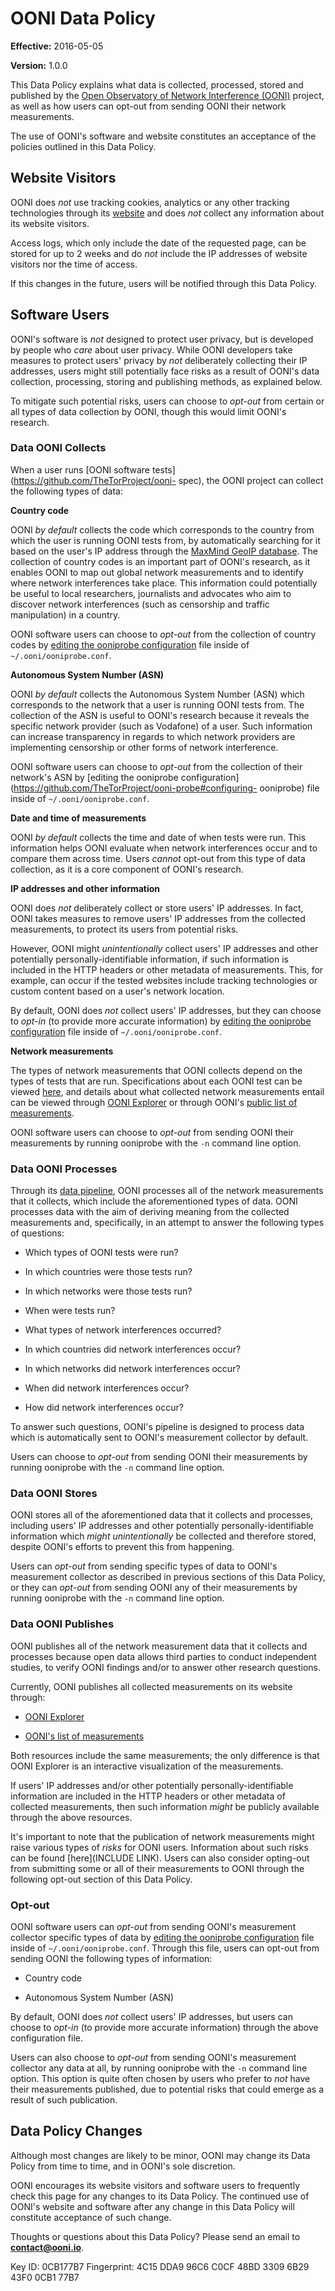 # OONI Data Policy

**Effective:** 2016-05-05

**Version:** 1.0.0

This Data Policy explains what data is collected, processed, stored and
published by the [Open Observatory of Network Interference
(OONI)](https://ooni.torproject.org/) project, as well as how users can opt-out
from sending OONI their network measurements. 

The use of OONI's software and website constitutes an acceptance of the policies
outlined in this Data Policy.

## Website Visitors

OONI does *not* use tracking cookies, analytics or any other tracking
technologies through its [website](https://ooni.torproject.org/) and does *not*
collect any information about its website visitors.

Access logs, which only include the date of the requested page, can be stored
for up to 2 weeks and do *not* include the IP addresses of website visitors nor
the time of access.

If this changes in the future, users will be notified through this Data Policy.

## Software Users

OONI's software is *not* designed to protect user privacy, but is developed by
people who *care* about user privacy. While OONI developers take measures to
protect users' privacy by *not* deliberately collecting their IP addresses,
users might still potentially face risks as a result of OONI's data collection,
processing, storing and publishing methods, as explained below.

To mitigate such potential risks, users can choose to *opt-out* from certain or
all types of data collection by OONI, though this would limit OONI's research.

### Data OONI Collects

When a user runs [OONI software tests](https://github.com/TheTorProject/ooni-
spec), the OONI project can collect the following types of data:

**Country code**

OONI *by default* collects the code which corresponds to the country from which
the user is running OONI tests from, by automatically searching for it based on
the user's IP address through the [MaxMind GeoIP 
database](https://www.maxmind.com/en/home). The collection of country codes is
an important part of OONI's research, as it enables OONI to map out global
network measurements and to identify where network interferences take place.
This information could potentially be useful to local researchers, journalists
and advocates who aim to discover network interferences (such as censorship and
traffic manipulation) in a country.

OONI software users can choose to *opt-out* from the collection of country codes
by [editing the ooniprobe 
 configuration](https://github.com/TheTorProject/ooni-probe#configuring-ooniprobe)
 file inside of `~/.ooni/ooniprobe.conf`.

**Autonomous System Number (ASN)**

OONI *by default* collects the Autonomous System Number (ASN) which corresponds
to the network that a user is running OONI tests from. The collection of the ASN
is useful to OONI's research because it reveals the specific network provider
(such as Vodafone) of a user. Such information can increase transparency in
regards to which network providers are implementing censorship or other forms of
network interference.

OONI software users can choose to *opt-out* from the collection of their
network's ASN by [editing the ooniprobe 
configuration](https://github.com/TheTorProject/ooni-probe#configuring-
ooniprobe) file inside of  `~/.ooni/ooniprobe.conf`.

**Date and time of measurements**

OONI *by default* collects the time and date of when tests were run. This
information helps OONI evaluate when network interferences occur and to compare
them across time. Users *cannot* opt-out from this type of data collection, as
it is a core component of OONI's research.

**IP addresses and other information**

OONI does *not* deliberately collect or store users' IP addresses. In fact, OONI
takes measures to remove users' IP addresses from the collected measurements, to
protect its users from potential risks.

However, OONI might *unintentionally* collect users' IP addresses and other
potentially personally-identifiable information, if such information is included
in the HTTP headers or other metadata of measurements. This, for example, can
occur if the tested websites include tracking technologies or custom content
based on a user's network location.

By default, OONI does *not* collect users' IP addresses, but they can choose to
*opt-in* (to provide more accurate information) by [editing the ooniprobe 
 configuration](https://github.com/TheTorProject/ooni-probe#configuring-ooniprobe) 
file inside of `~/.ooni/ooniprobe.conf`.

**Network measurements**

The types of network measurements that OONI collects depend on the types of
tests that are run. Specifications about each OONI test can be viewed
[here](https://github.com/TheTorProject/ooni-spec/tree/master/test-specs), and
details about what collected network measurements entail can be viewed through
[OONI Explorer](https://explorer.ooni.torproject.org/world/) or through OONI's
[public list of measurements](https://measurements.ooni.torproject.org/).

OONI software users can choose to *opt-out* from sending OONI their measurements
by running ooniprobe with the `-n` command line option.

### Data OONI Processes

Through its [data pipeline](https://github.com/TheTorProject/ooni-pipeline),
OONI processes all of the network measurements that it collects, which include
the aforementioned types of data. OONI processes data with the aim of deriving
meaning from the collected measurements and, specifically, in an attempt to
answer the following types of questions:

* Which types of OONI tests were run?

* In which countries were those tests run?

* In which networks were those tests run?

* When were tests run?

* What types of network interferences occurred?

* In which countries did network interferences occur?

* In which networks did network interferences occur?

* When did network interferences occur?

* How did network interferences occur?

To answer such questions, OONI's pipeline is designed to process data which is
automatically sent to OONI's measurement collector by default.

Users can choose to *opt-out* from sending OONI their measurements by running
ooniprobe with the `-n` command line option.

### Data OONI Stores

OONI stores all of the aforementioned data that it collects and processes,
including users' IP addresses and other potentially personally-identifiable
information which *might unintentionally* be collected and therefore stored,
despite OONI's efforts to prevent this from happening.

Users can *opt-out* from sending specific types of data to OONI's measurement
collector as described in previous sections of this Data Policy, or they can
*opt-out* from sending OONI any of their measurements by running ooniprobe with
the `-n` command line option.

### Data OONI Publishes

OONI publishes all of the network measurement data that it collects and
processes because open data allows third parties to conduct independent studies,
to verify OONI findings and/or to answer other research questions.

Currently, OONI publishes all collected measurements on its website
through:

* [OONI Explorer](https://explorer.ooni.torproject.org/world/)

* [OONI's list of measurements](https://measurements.ooni.torproject.org/)

Both resources include the same measurements; the only difference is that OONI
Explorer is an interactive visualization of the measurements.

If users' IP addresses and/or other potentially personally-identifiable
information are included in the HTTP headers or other metadata of collected
measurements, then such information *might* be publicly available through the
above resources.

It's important to note that the publication of network measurements might raise
various types of *risks* for OONI users. Information about such risks can be
found [here](INCLUDE LINK). Users can also consider opting-out from submitting
some or all of their measurements to OONI through the following opt-out section
of this Data Policy.

### Opt-out

OONI software users can *opt-out* from sending OONI's measurement collector
specific types of data by [editing the ooniprobe 
 configuration](https://github.com/TheTorProject/ooni-probe#configuring-ooniprobe)
 file inside of `~/.ooni/ooniprobe.conf`. Through this file, users can opt-out 
from sending OONI the following types of information:

* Country code

* Autonomous System Number (ASN)

By default, OONI does *not* collect users' IP addresses, but users can choose to
*opt-in* (to provide more accurate information) through the above configuration
file.

Users can also choose to *opt-out* from sending OONI's measurement collector any
data at all, by running ooniprobe with the `-n` command line option. This option
is quite often chosen by users who prefer to *not* have their measurements
published, due to potential risks that could emerge as a result of such
publication.

## Data Policy Changes

Although most changes are likely to be minor, OONI may change its Data Policy
from time to time, and in OONI's sole discretion.

OONI encourages its website visitors and software users to frequently check this
page for any changes to its Data Policy. The continued use of OONI's website and
software after any change in this Data Policy will constitute acceptance of such
change.





Thoughts or questions about this Data Policy? Please send an email to
**contact@ooni.io**. 

Key ID:
    0CB177B7
Fingerprint:
    4C15 DDA9 96C6 C0CF 48BD 3309 6B29 43F0 0CB1 77B7
